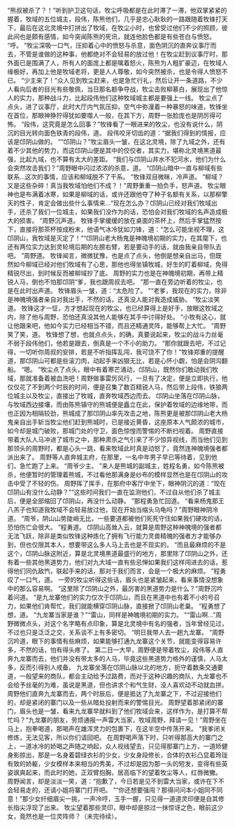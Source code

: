“熊叔被杀了？！”听到护卫这句话，牧尘呼吸都是在此时滞了一滞，他双掌紧紧的握着，牧域的五位城主，段伟，陈熊他们，几乎是忠心耿耿的一路跟随着牧锋打天下，最后在这北灵境中打拼出了牧域，在牧尘小时，也曾受过他们不少的照顾，彼此间也是颇有感情，如今突闻陈熊的死讯，就连他脸色都是有些苍白与愤怒。
“呼。
”牧尘深吸一口气，压抑着心中的愤怒与杀意，面色阴沉的直奔议事厅而去，不管是谁做的这种事，他都绝对不会轻易的放过他！在牧尘赶到议事厅时，那外面已是围满了人，所有人的面庞上都是噙着怒火，陈熊为人粗犷豪迈，在牧域人缘极好，再加上他是牧域老将，更是人人尊敬，如今突然被杀，也是令得人愤怒不已。
“少主来了！”众人见到牧尘赶来，也是急忙行礼，然后让开一条道路，不少人看向后者的目光有些敬佩，当日那名额争夺战，牧尘击败柳慕白，展现出了他惊人的实力，那种战斗力，比起段伟他们这种牧域城主都是要强上一线。
牧尘点了点头，进了议事厅，此时大厅内气氛压抑，空气中弥漫着一种暴怒的味道，牧锋坐在首位，那眼神狰狞得犹如要噬人一般，在其下方，周野一张脸庞也是阴厉得可怖。
“段伟，这究竟是怎么回事？”牧锋看了一眼进来的牧尘，也没有说什么，阴沉的目光转向面色铁青的段伟，道。
段伟咬牙切齿的道：“据我们得到的情报，应该是邙阴山做的。
”“邙阴山？”牧尘眉头一皱，在这北灵境，除了九域之外，还有着不少其他的势力，而这邙阴山便是其中的佼佼者，其实力，堪称北灵境黑道最强，比起九域，也不算有太大的差距。
“我们与邙阴山井水不犯河水，他们为什么会突然攻击我们？”周野眼中闪过浓浓的杀意，道。
“邙阴山暗中一直与柳域有些联系…这次的事情，应该和柳域脱不了干系。
”牧锋双目微眯，冷声道。
“柳域？又是这些杂碎！真当我牧域怕他们不成？！”周野重重一拍负手，怒声道。
牧尘眼神也是布满着冰寒，如果是柳域的话，或许还跟他夺了种子名额有关系，以那柳擎天的性子，肯定会做出些什么事情来…“现在怎么办？邙阴山已经对我们牧域出手，还杀了我们一位城主，如果我们没作为的话，恐怕会对我们牧域的名声造成极大的损害。
”周野沉声道。
牧锋手掌缓缓的放在桌面的茶杯上，然后手掌猛然按下，直接将那茶杯按成粉末，他语气冰冷犹如刀锋，道：“怎么可能坐视不理，这邙阴山，我牧域是灭定了！”“邙阴山老大杨鬼是神魄境初期的实力，在其麾下，也还有两位实力达到灵轮境后期的左膀右臂，若是要动手的话，就由我亲自带队去吧。
”周野道。
牧锋闻言，微微犹豫，也是点了点头，他倒是想亲自出马，但既然如今柳域已经对他们牧域有了心思，那他也得坐镇牧城，好生的盯着柳域，免得精锐尽出，到时候反而被柳域抄了底。
周野的实力也是在神魄境初期，再带上精锐人马，倒也不怕那邙阴“爹，我也跟周叔去吧。
”那一直在旁边听着的牧尘，也是在此时出声道。
牧锋眉头一皱，道：“太危险了。
”“老爹，我现在的实力，除非是神魄境强者亲自对我出手，不然的话，还真没人能对我造成威胁。
”牧尘淡笑道。
牧锋这才一怔，方才想起现在的牧尘，也已经算得上是好手，放眼这牧域之内，除了他与周野，恐怕还真没其他人能够在其手中讨得好处。
“小牧有这心，就让他跟来吧，他如今实力已经相当不错，而且还精通灵阵，能够帮上大忙。
”周野笑了笑，道。
牧锋想了想，也就点点头，的确，真要说起来，牧尘的战斗力丝毫不弱于段伟他们，他若是跟去，倒真是一个不小的助力。
“那你就跟去吧，不过记得，一切听你周叔的安排，若是不听指挥乱闯，我可饶不了你！”牧锋郑重的提醒道，那邙阴山可都是些滚刀肉，动起手来凶狠无比，若是心怀小觑，怕是会阴沟翻船。
“嗯。
”牧尘点了点头，眼中有着寒芒涌动，邙阴山，既然你们敢动我们牧域，那就准备着被血洗吧！周野做事雷厉风行，一旦有了决定，便是立即执行，他仅仅花了不到两个时辰的时间，便是召集了数百精锐人马，然后带上段伟，铁狼两位城主以及牧尘，直接出了牧城，直奔牧域西边而去。
邙阴山坐落在邙阴山脉，与牧域西边接壤，而由陈熊镇守的熊城便是矗立在此，保护着牧域的边缘地带，而也正因为相隔较劲，熊城成了那邙阴山率先攻击之地，陈熊更是被那邙阴山老大杨鬼亲自出手斩当牧尘他们赶到熊城时，已是接近黄昏，这座原本人气颇浓的城市，如今却是城门破败，那城门处的守卫，面色惊惶而警惕的不断扫视着。
周野直接带着大队人马冲进了城市之中，那种肃杀之气引来了不少惊异视线，而当他们见到那领头的周野时，都是心头一跳，看来牧域此时真是动怒了，竟然连神魄境强者都派出来了。
周野等人直奔城主府，在那里，一名中年男子早已等待着，见到他们，急忙跑了上来。
“周爷少主。
”来人是熊城的副城主，姓程名勇，如今陈熊被杀，他便暂时的管理着熊城，不过看他那满身是纱布的模样显然也是在邙阴山的攻击中受了不轻的伤。
周野挥了挥手，在那府中客厅中坐下，眼神阴沉的道：“现在邙阴山有没什么动静？”“这些时间我们一直在监测他们，不过自从他们杀了城主后，便是全部缩回了邙阴山，再没什么动静。
”那程勇急忙回道。
“看来杨鬼那王八羔子也知道我牧域不会轻易放过他，现在开始当缩头乌龟吗？”周野眼神阴冷道。
“周爷，阴山山势陡峭无比，一些要道都被他们死死守住如果我们硬攻的话，恐怕伤亡会很大。
”程勇道。
邙阴山高耸入云，就算是周野这种神魄境的强者都无法飞跃，除非是类似牧锋这种炼化了拥有飞行能力灵兽精魄的强者方才能够办到，但也仅限其本人，想要带这么多人马上去也是不现实的。
“而且最麻烦的不是这个，邙阴山脉这附近，算是北灵境黑道最盛行的地方，那里除了邙阴山之外，还有着一些其他黑道势力，他们对九大域一直有些忌惮如果我们这样闯进去的话，惹得他们同仇敌忾，联起手来的话，那对于我们而言，会是一个极大的麻烦。
”程勇叹了一口气，道。
一旁的牧尘听得这些话，眉头也是紧皱起来，看来事情没想象中的那么容易啊。
“这里除了邙阴山之外，最厉害的黑道势力是什么？”周野沉吟着问道。
“是九龙寨他们的实力仅次于邙阴山，而且在黑道中也有着不小的号召力，如果他们肯帮忙，我们就能横穿邙阴山脉，直接掀了邙阴山老巢。
”程勇想了想，道。
“九龙寨当家是谁？”“雷山，同样是神魄境初期的实力。
”“雷山啊…”周野微微点头，对这个名字略有点印象，算是北灵境中有名的强者，当年曾经见过，不过也只是泛泛之交，关系谈不上有多密切。
“明日我带人去一趟九龙寨。
”周野沉吟道，眼下的事情有些麻烦，如果能够打通九龙寨这个关节，就能变得容易许多，不然的话，怕有得头疼了。
第二日一大早，周野便是带着牧尘，段伟等人直奔九龙寨而去，他们并没有带太多的人马，毕竟这些黑道势力格外的谨慎，人马太多，反而引得别人戒备。
九龙寨坐落在邙阴山脉以北的地方，扼守着数条交通要道，一般望来的商队，都会主动给予过路费，而对于这种识趣的商队，九龙寨也不会给予丝毫的为难，虽说是黑道，但也讲求个和气生财，没人喜欢动不动就血拼。
周野他们直奔九龙寨而去，两个时辰后，便是抵达了九龙寨之下，不过迎接他们的，却是紧闭的寨门以及一些从暗处投射而来的警惕目光。
周野望着那紧闭的寨门，眉头也是一皱，看来九龙寨早就料到了他们牧域会来，这样作为，是打算不帮忙吗？“九龙寨的朋友，劳烦通报一声雷大当家，牧域周野，拜请一见！”周野坐在马上，抱拳喝道，那喝声在雄浑灵力的包裹下，在这半空中传荡开来。
“我爹闭关修炼，无法见客，所以你们请回吧。
在周野喝声落下时，只听得那高大的寨门之上，一道冰冷的娇喝之声随之响起，众人视线望去，只见得那寨门上方，一道矫健身影掠出，那是一名身着碧绿衣衫的少女，少女身段修长，合体的衣衫凸显着玲珑有致的娇躯，少女模样本来相当的秀美，不过却是因为那一头的短发，变得有些英姿飒爽起来，而此时的她，正双臂抱胸，居高临下的望着牧尘等人，红唇微撇。
周野闻言，却是淡淡一笑，道：“抱歉了，今日若是见不到雷大当家，或许在下不会轻易走的，还请小姐将寨门打开吧。
”“你还想要强闯？那得问问本小姐同不同意！”那少女纤细眉尖一挑，一声冷哼，玉手一握，只见得一道道灵印便是自其修长指尖浮现了出来。
牧尘望着那些灵印，眼中却是掠过一抹惊讶之色，眼前这少女，竟然也是一位灵阵师？（未完待续）。

